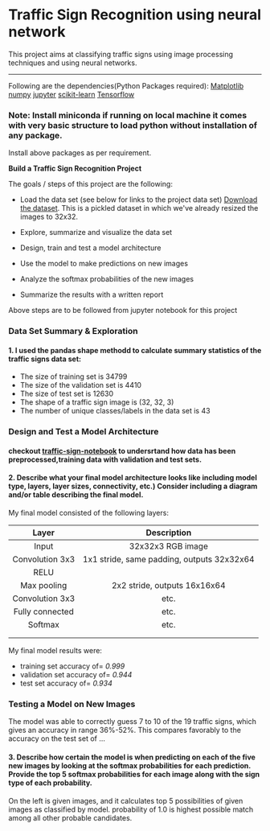 # **Traffic Sign Recognition using neural network** 

This project aims at classifying traffic signs using image processing techniques and using neural networks.

---

Following are the dependencies(Python Packages required):
[Matplotlib](http://matplotlib.org/)
[numpy](http://www.numpy.org/)
[jupyter](http://jupyter.org/)
[scikit-learn](http://scikit-learn.org/)
[Tensorflow](http://tensorflow.org)

### Note: Install miniconda if running on local machine it comes with very basic structure to load python without installation of any package.

Install above packages as per requirement.


**Build a Traffic Sign Recognition Project**

The goals / steps of this project are the following:
* Load the data set (see below for links to the project data set)
 [Download the dataset](https://d17h27t6h515a5.cloudfront.net/topher/2016/November/581faac4_traffic-signs-data/traffic-signs-data.zip). This is a pickled dataset in which we've already resized the images to 32x32.
 
* Explore, summarize and visualize the data set

* Design, train and test a model architecture

* Use the model to make predictions on new images

* Analyze the softmax probabilities of the new images

* Summarize the results with a written report

Above steps are to be followed from jupyter notebook for this project

### Data Set Summary & Exploration

#### 1. I used the pandas shape methodd to calculate summary statistics of the traffic signs data set:

* The size of training set is  34799
* The size of the validation set is  4410
* The size of test set is 12630
* The shape of a traffic sign image is (32, 32, 3)
* The number of unique classes/labels in the data set is 43


### Design and Test a Model Architecture

#### checkout [traffic-sign-notebook](https://github.com/harinjoshi/TrafficSignClassification/blob/master/Traffic_Sign_Classifier.ipynb) to undersrtand how data has been preprocessed,training data with validation and test sets.

#### 2. Describe what your final model architecture looks like including model type, layers, layer sizes, connectivity, etc.) Consider including a diagram and/or table describing the final model.

My final model consisted of the following layers:

| Layer         		|     Description	        					| 
|:---------------------:|:---------------------------------------------:| 
| Input         		| 32x32x3 RGB image   							| 
| Convolution 3x3     	| 1x1 stride, same padding, outputs 32x32x64 	|
| RELU					|												|
| Max pooling	      	| 2x2 stride,  outputs 16x16x64 				|
| Convolution 3x3	    | etc.      									|
| Fully connected		| etc.        									|
| Softmax				| etc.        									|
|						|												|
|						|												|
 


My final model results were:
* training set accuracy of= *0.999*
* validation set accuracy of= *0.944*
* test set accuracy of= *0.934*

### Testing a Model on New Images
The model was able to correctly guess 7 to 10 of the 19 traffic signs, which gives an accuracy in range 36%-52%. This compares favorably to the accuracy on the test set of ...

#### 3. Describe how certain the model is when predicting on each of the five new images by looking at the softmax probabilities for each prediction. Provide the top 5 softmax probabilities for each image along with the sign type of each probability.
On the left is given images, and it calculates top 5 possibilities of given images as classified by model.
probability of 1.0 is highest possible match among all other probable candidates.
